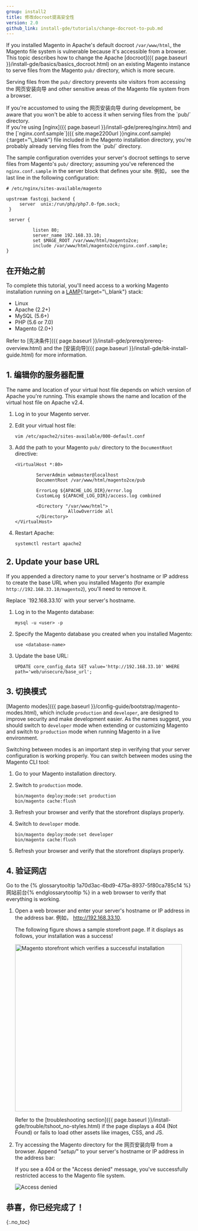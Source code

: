 ```yaml
---
group: install2
title: 修改docroot提高安全性
version: 2.0
github_link: install-gde/tutorials/change-docroot-to-pub.md
---
```


If you installed Magento in Apache's default docroot `/var/www/html`, the Magento file system is vulnerable because it's accessible from a browser. This topic describes how to change the Apache [docroot]({{ page.baseurl }}/install-gde/basics/basics_docroot.html) on an existing Magento instance to serve files from the Magento `pub/` directory, which is more secure.

Serving files from the `pub/` directory prevents site visitors from accessing the 网页安装向导 and other sensitive areas of the Magento file system from a browser.

<div class="bs-callout bs-callout-warning" markdown="1">
If you're accustomed to using the 网页安装向导 during development, be aware that you won't be able to access it when serving files from the `pub/` directory.
</div>

<div class="bs-callout bs-callout-tip" markdown="1">
If you're using [nginx]({{ page.baseurl }}/install-gde/prereq/nginx.html) and the [`nginx.conf.sample`]({{ site.mage2200url }}nginx.conf.sample){:target="\_blank"} file included in the Magento installation directory, you're probably already serving files from the `pub/` directory.

The sample configuration overrides your server's docroot settings to serve files from Magento's `pub/` directory; assuming you've referenced the `nginx.conf.sample` in the server block that defines your site. 例如， see the last line in the following configuration:

    # /etc/nginx/sites-available/magento

    upstream fastcgi_backend {
         server  unix:/run/php/php7.0-fpm.sock;
     }

     server {

              listen 80;
              server_name 192.168.33.10;
              set $MAGE_ROOT /var/www/html/magento2ce;
              include /var/www/html/magento2ce/nginx.conf.sample;
    }

</div>

## 在开始之前
To complete this tutorial, you'll need access to a working Magento installation running on a [LAMP](https://en.wikipedia.org/wiki/LAMP_(software_bundle)){:target="\_blank"} stack:

-   Linux
-   Apache (2.2+)
-   MySQL (5.6+)
-   PHP (5.6 or 7.0)
-   Magento (2.0+)

<div class="bs-callout bs-callout-info" id="info" markdown="1">
Refer to [先决条件]({{ page.baseurl }}/install-gde/prereq/prereq-overview.html) and the [安装向导]({{ page.baseurl }}/install-gde/bk-install-guide.html) for more information.
</div>

## 1. 编辑你的服务器配置
The name and location of your virtual host file depends on which version of Apache you're running. This example shows the name and location of the virtual host file on Apache v2.4.

1.  Log in to your Magento server.
2.  Edit your virtual host file:

        vim /etc/apache2/sites-available/000-default.conf

3.  Add the path to your Magento `pub/` directory to the `DocumentRoot` directive:

    ```
    <VirtualHost *:80>

            ServerAdmin webmaster@localhost
            DocumentRoot /var/www/html/magento2ce/pub

            ErrorLog ${APACHE_LOG_DIR}/error.log
            CustomLog ${APACHE_LOG_DIR}/access.log combined

            <Directory "/var/www/html">
                        AllowOverride all
            </Directory>
    </VirtualHost>
    ```
4.  Restart Apache:

        systemctl restart apache2  

## 2. Update your base URL
If you appended a directory name to your server's hostname or IP address to create the base URL when you installed Magento (for example `http://192.168.33.10/magento2`), you'll need to remove it.

<div class="bs-callout bs-callout-info" id="info" markdown="1">
Replace `192.168.33.10` with your server's hostname.
</div>

1.  Log in to the Magento database:

        mysql -u <user> -p

2.  Specify the Magento database you created when you installed Magento:

        use <database-name>

3.  Update the base URL:

        UPDATE core_config_data SET value='http://192.168.33.10' WHERE path='web/unsecure/base_url';

## 3. 切换模式
[Magento modes]({{ page.baseurl }}/config-guide/bootstrap/magento-modes.html), which include `production` and `developer`, are designed to improve security and make development easier. As the names suggest, you should switch to `developer` mode when extending or customizing Magento and switch to `production` mode when running Magento in a live environment.

Switching between modes is an important step in verifying that your server configuration is working properly. You can switch between modes using the Magento CLI tool:

1.  Go to your Magento installation directory.
2.  Switch to `production` mode.

        bin/magento deploy:mode:set production
        bin/magento cache:flush

3.  Refresh your browser and verify that the storefront displays properly.
4.  Switch to `developer` mode.

        bin/magento deploy:mode:set developer
        bin/magento cache:flush

5.  Refresh your browser and verify that the storefront displays properly.

## 4. 验证网店
Go to the {% glossarytooltip 1a70d3ac-6bd9-475a-8937-5f80ca785c14 %}网站前台{% endglossarytooltip %} in a web browser to verify that everything is working.

1.  Open a web browser and enter your server's hostname or IP address in the address bar. 例如， http://192.168.33.10.

    The following figure shows a sample storefront page. If it displays as follows, your installation was a success!

    <img src="{{ site.baseurl }}/common/images/install-success_store.png" width="450px" alt="Magento storefront which verifies a successful installation">

    Refer to the [troubleshooting section]({{ page.baseurl }}/install-gde/trouble/tshoot_no-styles.html) if the page displays a 404 (Not Found) or fails to load other assets like images, CSS, and JS.

2.  Try accessing the Magento directory for the 网页安装向导 from a browser. Append "_setup/_" to your server's hostname or IP address in the address bar:

    If you see a 404 or the "Access denied" message, you've successfully restricted access to the Magento file system.

    <img src="{{ site.baseurl }}/common/images/access-denied.png" alt="Access denied">

## 恭喜，你已经完成了！
{:.no_toc}
